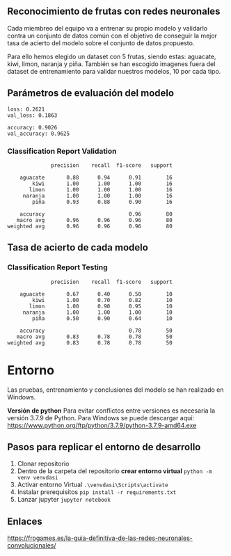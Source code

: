 ## Reconocimiento de frutas con redes neuronales
Cada miembreo del equipo va a entrenar su propio modelo y validarlo contra un conjunto de datos común con el objetivo de conseguir la mejor tasa de acierto del modelo sobre el conjunto de datos propuesto.

Para ello hemos elegido un dataset con 5 frutas, siendo estas: aguacate, kiwi, limon, naranja y piña.
También se han escogido imagenes fuera del dataset de entrenamiento para validar nuestros modelos, 10 por cada tipo.

## Parámetros de evaluación del modelo
```
loss: 0.2621
val_loss: 0.1863

accuracy: 0.9026 
val_accuracy: 0.9625
```

### Classification Report Validation
```
              precision    recall  f1-score   support

    aguacate       0.88      0.94      0.91        16
        kiwi       1.00      1.00      1.00        16
       limon       1.00      1.00      1.00        16
     naranja       1.00      1.00      1.00        16
        piña       0.93      0.88      0.90        16

    accuracy                           0.96        80
   macro avg       0.96      0.96      0.96        80
weighted avg       0.96      0.96      0.96        80
```

## Tasa de acierto de cada modelo

### Classification Report Testing
```
              precision    recall  f1-score   support

    aguacate       0.67      0.40      0.50        10
        kiwi       1.00      0.70      0.82        10
       limon       1.00      0.90      0.95        10
     naranja       1.00      1.00      1.00        10
        piña       0.50      0.90      0.64        10

    accuracy                           0.78        50
   macro avg       0.83      0.78      0.78        50
weighted avg       0.83      0.78      0.78        50
```


# Entorno

Las pruebas, entrenamiento y conclusiones del modelo se han realizado en Windows.

**Versión de python**
Para evitar conflictos entre versiones es necesaria la versión 3.7.9 de Python.
Para Windows se puede descargar aquí: https://www.python.org/ftp/python/3.7.9/python-3.7.9-amd64.exe

## Pasos para replicar el entorno de desarrollo
1. Clonar repositorio
2. Dentro de la carpeta del repositorio **crear entorno virtual**
`python -m venv venvdasi`
3. Activar entorno Virtual
`.\venvdasi\Scripts\activate`
4. Instalar prerequisitos
`pip install -r requirements.txt`
5. Lanzar jupyter
`jupyter notebook`

## Enlaces
https://frogames.es/la-guia-definitiva-de-las-redes-neuronales-convolucionales/

